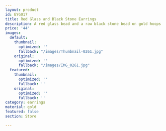 ```yaml
---
layout: product
id: EYG017
title: Red Glass and Black Stone Earrings
description: A red glass bead and a raw black stone bead on gold hoops.
price: '44'
images:
  default:
    thumbnail:
      optimized: ''
      fallback: "/images/Thumbnail-0261.jpg"
    original:
      optimized: ''
      fallback: "/images/IMG_0261.jpg"
  featured:
    thumbnail:
      optimized: ''
      fallback: ''
    original:
      optimized: ''
      fallback: ''
category: earrings
material: gold
featured: false
section: Store

---
```

